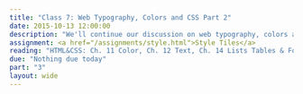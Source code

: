 ```yaml
---
title: "Class 7: Web Typography, Colors and CSS Part 2"
date: 2015-10-13 12:00:00
description: "We'll continue our discussion on web typography, colors and styles.  We'll also do a hands-on CSS exercise in class using CodePen."
assignment: <a href="/assignments/style.html">Style Tiles</a>
reading: "HTML&CSS: Ch. 11 Color, Ch. 12 Text, Ch. 14 Lists Tables & Forms"
due: "Nothing due today"
part: "3"
layout: wide
---
```


